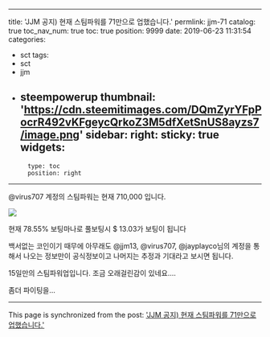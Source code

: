 
---
title: 'JJM 공지) 현재 스팀파워를 71만으로 업했습니다.'
permlink: jjm-71
catalog: true
toc_nav_num: true
toc: true
position: 9999
date: 2019-06-23 11:31:54
categories:
- sct
tags:
- sct
- jjm
- steempowerup
thumbnail: 'https://cdn.steemitimages.com/DQmZyrYFpPocrR492vKFgeycQrkoZ3M5dfXetSnUS8ayzs7/image.png'
sidebar:
    right:
        sticky: true
widgets:
    -
        type: toc
        position: right
---


@virus707  계정의 스팀파워는 현재 710,000 입니다.

![](https://cdn.steemitimages.com/DQmZyrYFpPocrR492vKFgeycQrkoZ3M5dfXetSnUS8ayzs7/image.png)

현재 78.55% 보팅마나로 풀보팅시 $ 13.03가 보팅이 됩니다

백서없는 코인이기 때무에 아무래도 @jjm13, @virus707, @jayplayco님의 계정을 통해서 나오는 정보만이 공식정보이고 나머지는 추정과 기대라고 보시면 됩니다.

15일만의 스팀파워업입니다. 조금 오래걸린감이 있네요....

좀더 파이팅을...

- - -

This page is synchronized from the post: ['JJM 공지) 현재 스팀파워를 71만으로 업했습니다.'](https://steemit.com/@virus707/jjm-71)
